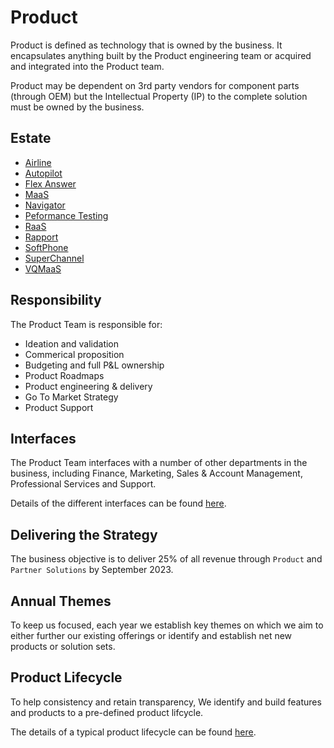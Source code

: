 # Product
Product is defined as technology that is owned by the business. It encapsulates
anything built by the Product engineering team or acquired and integrated into
the Product team.

Product may be dependent on 3rd party vendors for component parts (through OEM)
but the Intellectual Property (IP) to the complete solution must be owned by the
business.

## Estate
* [Airline](products#airline)
* [Autopilot](products#autopilot)
* [Flex Answer](products#flex-answer)
* [MaaS](products#maas)
* [Navigator](products#navigator)
* [Peformance Testing](products#performance-testing)
* [RaaS](products#raas)
* [Rapport](products#rapport)
* [SoftPhone](products#softphone)
* [SuperChannel](products#supperchannel)
* [VQMaaS](products#vqmraas)

## Responsibility
The Product Team is responsible for:

* Ideation and validation
* Commerical proposition
* Budgeting and full P&L ownership
* Product Roadmaps
* Product engineering & delivery
* Go To Market Strategy
* Product Support

## Interfaces
The Product Team interfaces with a number of other departments in the business,
including Finance, Marketing, Sales & Account Management, Professional Services
and Support.

Details of the different interfaces can be found [here](../interfaces).

## Delivering the Strategy
The business objective is to deliver 25% of all revenue through `Product` and
`Partner Solutions` by September 2023.

## Annual Themes
To keep us focused, each year we establish key themes on which we aim to
either further our existing offerings or identify and establish net new products
or solution sets.

## Product Lifecycle
To help consistency and retain transparency, We identify and build features and
products to a pre-defined product lifcycle.

The details of a typical product lifecycle can be found
[here](lifecycle).
